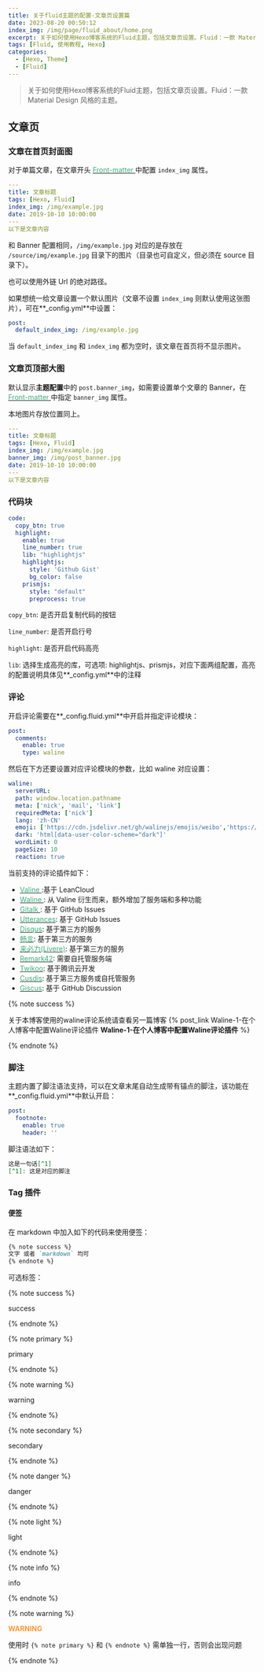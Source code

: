 ```yaml
---
title: 关于fluid主题的配置-文章页设置篇
date: 2023-08-20 00:50:12
index_img: /img/page/fluid_about/home.png
excerpt: 关于如何使用Hexo博客系统的Fluid主题，包括文章页设置。Fluid：一款 Material Design 风格的主题。
tags: [Fluid, 使用教程, Hexo]
categories: 
  - [Hexo, Theme]
  - [Fluid]
---
```


> 关于如何使用Hexo博客系统的Fluid主题，包括文章页设置。Fluid：一款 Material Design 风格的主题。

## 文章页

### 文章在首页封面图

对于单篇文章，在文章开头 [<font color='#3eaf7c'>Front-matter </font> ](https://hexo.io/zh-cn/docs/front-matter)中配置 `index_img` 属性。

```yaml
---
title: 文章标题
tags: [Hexo, Fluid]
index_img: /img/example.jpg
date: 2019-10-10 10:00:00
---
以下是文章内容
```

和 Banner 配置相同，`/img/example.jpg` 对应的是存放在 `/source/img/example.jpg` 目录下的图片（目录也可自定义，但必须在 source 目录下）。

也可以使用外链 Url 的绝对路径。

如果想统一给文章设置一个默认图片（文章不设置 `index_img` 则默认使用这张图片），可在**_config.yml**中设置：

```yaml
post:
  default_index_img: /img/example.jpg
```

当 `default_index_img` 和 `index_img` 都为空时，该文章在首页将不显示图片。



### 文章页顶部大图

默认显示**主题配置**中的 `post.banner_img`，如需要设置单个文章的 Banner，在 [<font color='#3eaf7c'>Front-matter </font> ](https://hexo.io/zh-cn/docs/front-matter)中指定 `banner_img` 属性。

本地图片存放位置同上。

```yaml
---
title: 文章标题
tags: [Hexo, Fluid]
index_img: /img/example.jpg
banner_img: /img/post_banner.jpg
date: 2019-10-10 10:00:00
---
以下是文章内容
```



### 代码块

```yaml
code:
  copy_btn: true
  highlight:
    enable: true
    line_number: true
    lib: "highlightjs"
    highlightjs:
      style: 'Github Gist'
      bg_color: false
    prismjs:
      style: "default"
      preprocess: true
```

`copy_btn`: 是否开启复制代码的按钮

`line_number`: 是否开启行号

`highlight`: 是否开启代码高亮

`lib`: 选择生成高亮的库，可选项: highlightjs、prismjs，对应下面两组配置，高亮的配置说明具体见**_config.yml**中的注释



### 评论

开启评论需要在**_config.fluid.yml**中开启并指定评论模块：

```yaml
post:
  comments:
    enable: true
    type: waline
```

然后在下方还要设置对应评论模块的参数，比如 waline 对应设置：

```yaml
waline:
  serverURL: 
  path: window.location.pathname
  meta: ['nick', 'mail', 'link']
  requiredMeta: ['nick']
  lang: 'zh-CN'
  emoji: ['https://cdn.jsdelivr.net/gh/walinejs/emojis/weibo','https://unpkg.com/@waline/emojis@1.2.0/bilibili', 'https://unpkg.com/@waline/emojis@1.2.0/tw-emoji']
  dark: 'html[data-user-color-scheme="dark"]'
  wordLimit: 0
  pageSize: 10
  reaction: true
```

当前支持的评论插件如下：

- [<font color='#3eaf7c'>Valine </font>](https://valine.js.org/configuration.html):基于 LeanCloud
- [<font color='#3eaf7c'>Waline </font>](https://waline.js.org/): 从 Valine 衍生而来，额外增加了服务端和多种功能
- [<font color='#3eaf7c'>Gitalk </font>](https://github.com/gitalk/gitalk): 基于 GitHub Issues
- [<font color='#3eaf7c'>Utterances</font>](https://utteranc.es/): 基于 GitHub Issues
- [<font color='#3eaf7c'>Disqus</font>](https://disqus.com/): 基于第三方的服务
- [<font color='#3eaf7c'>畅言</font>](http://changyan.kuaizhan.com/): 基于第三方的服务
- [<font color='#3eaf7c'>来必力(Livere)</font>](https://www.livere.com/): 基于第三方的服务
- [<font color='#3eaf7c'>Remark42</font>](https://remark42.com/): 需要自托管服务端
- [<font color='#3eaf7c'>Twikoo</font>](https://twikoo.js.org/): 基于腾讯云开发
- [<font color='#3eaf7c'>Cusdis</font>](https://cusdis.com/): 基于第三方服务或自托管服务
- [<font color='#3eaf7c'>Giscus</font>](https://giscus.app/zh-CN): 基于 GitHub Discussion

{% note success %}

关于本博客使用的waline评论系统请查看另一篇博客 {% post_link Waline-1-在个人博客中配置Waline评论插件 **Waline-1-在个人博客中配置Waline评论插件** %} 

{% endnote %}



### 脚注

主题内置了脚注语法支持，可以在文章末尾自动生成带有锚点的脚注，该功能在**_config.fluid.yml**中默认开启：

```yaml
post:
  footnote:
    enable: true
    header: ''
```

脚注语法如下：

```md
这是一句话[^1]
[^1]: 这是对应的脚注
```



### Tag 插件

#### 便签

在 markdown 中加入如下的代码来使用便签：

```md
{% note success %}
文字 或者 `markdown` 均可
{% endnote %}
```

可选标签：

{% note success %}

success

{% endnote %}

{% note primary %}

primary

{% endnote %}

{% note warning %}

warning

{% endnote %}

{% note secondary %}

secondary

{% endnote %}

{% note danger %}

danger

{% endnote %}

{% note light %}

light

{% endnote %}

{% note info %}

info

{% endnote %}

{% note warning %}

**<font color='ff9933'>WARNING</font>**

使用时 `{% note primary %}` 和 `{% endnote %}` 需单独一行，否则会出现问题

{% endnote %}



